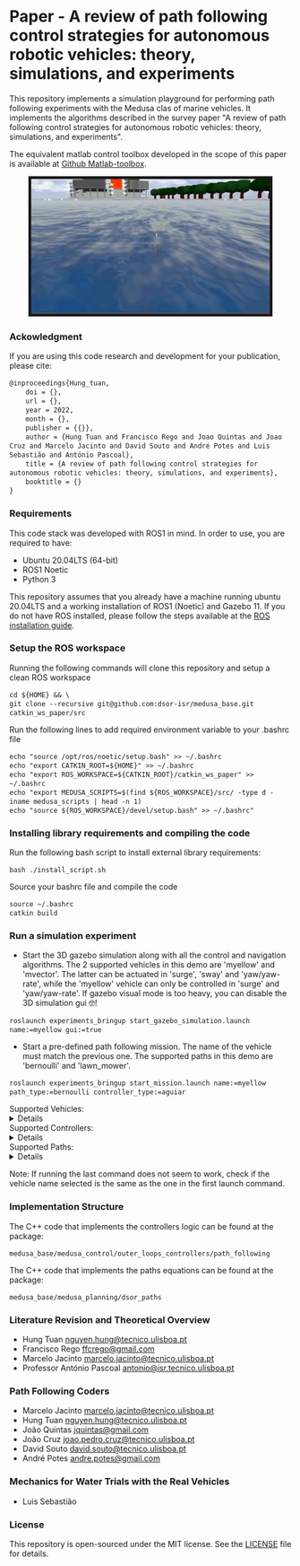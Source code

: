 # Paper - A review of path following control strategies for autonomous robotic vehicles: theory, simulations, and experiments
This repository implements a simulation playground for performing path following experiments with the Medusa clas of marine vehicles. It implements the algorithms described in the survey paper "A review of path following control strategies for autonomous robotic vehicles: theory, simulations, and experiments".

The equivalent matlab control toolbox developed in the scope of this paper is available at [Github Matlab-toolbox](https://github.com/hungrepo/path-following-Matlab/tree/master/PF-toolbox).


<p align = "center">
<img src="doc/img/Demo1.gif" width = "426" height = "240" border="5" />
</p>

### Ackowledgment
If you are using this code research and development for your publication, please cite:

```
@inproceedings{Hung_tuan,
	doi = {},
	url = {},
	year = 2022,
	month = {},
	publisher = {{}},
	author = {Hung Tuan and Francisco Rego and Joao Quintas and Joao Cruz and Marcelo Jacinto and David Souto and André Potes and Luis Sebastião and António Pascoal},
	title = {A review of path following control strategies for autonomous robotic vehicles: theory, simulations, and experiments},
	booktitle = {}
}
```

### Requirements
This code stack was developed with ROS1 in mind. In order to use, you are required to have:
- Ubuntu 20.04LTS (64-bit)
- ROS1 Noetic
- Python 3

This repository assumes that you already have a machine running ubuntu 20.04LTS and a working installation of ROS1 (Noetic) and Gazebo 11. If you do not have ROS installed, please follow the steps available at the [ROS installation guide](http://wiki.ros.org/noetic/Installation/Ubuntu).

### Setup the ROS workspace
Running the following commands will clone this repository and setup a clean ROS workspace
```
cd ${HOME} && \
git clone --recursive git@github.com:dsor-isr/medusa_base.git catkin_ws_paper/src
```

Run the following lines to add required environment variable to your .bashrc file
```
echo "source /opt/ros/noetic/setup.bash" >> ~/.bashrc
echo "export CATKIN_ROOT=${HOME}" >> ~/.bashrc
echo "export ROS_WORKSPACE=${CATKIN_ROOT}/catkin_ws_paper" >> ~/.bashrc
echo "export MEDUSA_SCRIPTS=$(find ${ROS_WORKSPACE}/src/ -type d -iname medusa_scripts | head -n 1)
echo "source ${ROS_WORKSPACE}/devel/setup.bash" >> ~/.bashrc" 
```

### Installing library requirements and compiling the code
Run the following bash script to install external library requirements:
```
bash ./install_script.sh
```

Source your bashrc file and compile the code
```
source ~/.bashrc
catkin build
```

### Run a simulation experiment

- Start the 3D gazebo simulation along with all the control and navigation algorithms. The 2 supported vehicles in this demo are 'myellow' and 'mvector'. The latter can be actuated in 'surge', 'sway' and 'yaw/yaw-rate', while the 'myellow' vehicle can only be controlled in 'surge' and 'yaw/yaw-rate'. If gazebo visual mode is too heavy, you can disable the 3D simulation gui 🤓!
```
roslaunch experiments_bringup start_gazebo_simulation.launch name:=myellow gui:=true
```

- Start a pre-defined path following mission. The name of the vehicle must match the previous one. The supported paths in this demo are 'bernoulli' and 'lawn_mower'.
```
roslaunch experiments_bringup start_mission.launch name:=myellow path_type:=bernoulli controller_type:=aguiar
```

<Summary>Supported Vehicles:</Summary>
<details>
	<ul>
		<li>myellow</li>
		<li>mvector</li>
	</ul>
</details>

<Summary>Supported Controllers:</Summary>
<details>
	<ul>
		<li>samson (method 1)</li>
		<li>lapierre (method 2)</li>
		<li>fossen (method 3)</li>
		<li>brevik (method 4)</li>
		<li>aguiar (method 6)</li>
		<li>romulo (method 6, but control surge and sway and leaves yaw as degree of freedom)</li>
		<li>relative_heading (method 6, but we can specify the heading relative to the tagent to the path)</li>
		<li>pramod (like fossen, but with integral term)</li>
	</ul>
</details>

<Summary>Supported Paths:</Summary>
<details>
	<ul>
		<li>bernoulli</li>
		<li>lawn_mower</li>
	</ul>
</details>

Note: If running the last command does not seem to work, check if the vehicle name selected is the same as the one in the first launch command.

### Implementation Structure
The C++ code that implements the controllers logic can be found at the package:
```
medusa_base/medusa_control/outer_loops_controllers/path_following
```

The C++ code that implements the paths equations can be found at the package:
```
medusa_base/medusa_planning/dsor_paths
```

### Literature Revision and Theoretical Overview
- Hung Tuan <nguyen.hung@tecnico.ulisboa.pt>
- Francisco Rego <ffcrego@gmail.com>
- Marcelo Jacinto <marcelo.jacinto@tecnico.ulisboa.pt>
- Professor António Pascoal <antonio@isr.tecnico.ulisboa.pt>

### Path Following Coders
- Marcelo Jacinto <marcelo.jacinto@tecnico.ulisboa.pt>
- Hung Tuan <nguyen.hung@tecnico.ulisboa.pt>
- João Quintas <jquintas@gmail.com>
- João Cruz <joao.pedro.cruz@tecnico.ulisboa.pt>
- David Souto <david.souto@tecnico.ulisboa.pt>
- André Potes <andre.potes@gmail.com>

### Mechanics for Water Trials with the Real Vehicles
- Luis Sebastião

### License
This repository is open-sourced under the MIT license. See the [LICENSE](LICENSE) file for details.
